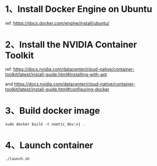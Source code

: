 # 1、Install Docker Engine on Ubuntu
ref: https://docs.docker.com/engine/install/ubuntu/

# 2、Install the NVIDIA Container Toolkit
ref: https://docs.nvidia.com/datacenter/cloud-native/container-toolkit/latest/install-guide.html#installing-with-apt

and https://docs.nvidia.com/datacenter/cloud-native/container-toolkit/latest/install-guide.html#configuring-docker

# 3、Build docker image
```shell
sudo docker build -t noetic_dev:v1 .
```

# 4、Launch container
```shell
./launch.sh
```
